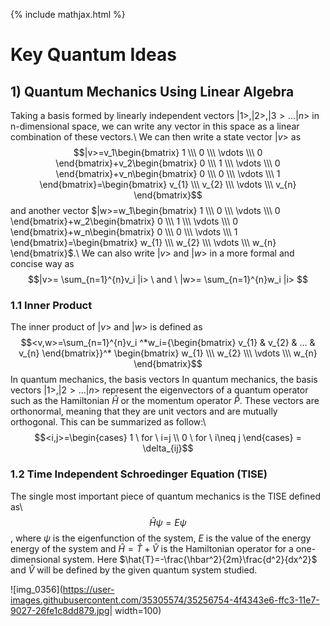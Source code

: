 {% include mathjax.html %}

#  Key Quantum Ideas

## $1)$ Quantum Mechanics Using Linear Algebra
Taking a basis formed by linearly independent vectors $|1>, |2>, |3>... |n>$ in n-dimensional space, we can write any vector in this space as a linear combination of these vectors.\\
We can then write a state vector $|v>$ as $$|v>=v_1\begin{bmatrix} 1 \\\ 0 \\\ \vdots \\\ 0 \end{bmatrix}+v_2\begin{bmatrix} 0 \\\ 1 \\\ \vdots \\\ 0 \end{bmatrix}+v_n\begin{bmatrix} 0 \\\ 0 \\\ \vdots \\\ 1 \end{bmatrix}=\begin{bmatrix} v_{1} \\\ v_{2} \\\ \vdots \\\ v_{n} \end{bmatrix}$$ and another vector $|w>=w_1\begin{bmatrix} 1 \\\ 0 \\\ \vdots \\\ 0 \end{bmatrix}+w_2\begin{bmatrix} 0 \\\ 1 \\\ \vdots \\\ 0 \end{bmatrix}+w_n\begin{bmatrix} 0 \\\ 0 \\\ \vdots \\\ 1 \end{bmatrix}=\begin{bmatrix} w_{1} \\\ w_{2} \\\ \vdots \\\ w_{n} \end{bmatrix}$.\\
We can also write $|v>$ and $|w>$ in a more formal and concise way as
$$|v>= \sum_{n=1}^{n}v_i |i> \ and \ |w>= \sum_{n=1}^{n}w_i |i> $$

### 1.1 Inner Product
The inner product of $|v>$ and $|w>$ is defined as
$$<v,w>=\sum_{n=1}^{n}v_i ^*w_i={\begin{bmatrix} v_{1} & v_{2} & ... & v_{n} \end{bmatrix}}^* \begin{bmatrix} w_{1} \\\ w_{2} \\\ \vdots \\\ w_{n} \end{bmatrix}$$
In quantum mechanics, the basis vectors In quantum mechanics, the basis vectors $|1>, |2>... |n>$ represent the eigenvectors of a quantum operator such as the Hamiltonian $\hat{H}$ or the momentum operator $\hat{P}$. These vectors are orthonormal, meaning that they are unit vectors and are mutually orthogonal. This can be summarized as follow:\\
$$<i,j>=\begin{cases} 1 \ for \ i=j \\ 0 \ for \ i\neq j \end{cases} = \delta_{ij}$$

### 1.2 Time Independent Schroedinger Equation (TISE)
The single most important piece of quantum mechanics is the TISE defined as\\
$$\hat{H}\psi=E\psi$$, where $\psi$ is the eigenfunction of the system, $E$ is the value of the energy energy of the system and $\hat{H}=\hat{T}+\hat{V}$ is the Hamiltonian operator for a one-dimensional system. Here $\hat{T}=-\frac{\hbar^2}{2m}\frac{d^2}{dx^2}$ and $\hat{V}$ will be defined by the given quantum system studied.

![img_0356](https://user-images.githubusercontent.com/35305574/35256754-4f4343e6-ffc3-11e7-9027-26fe1c8dd879.jpg| width=100)

